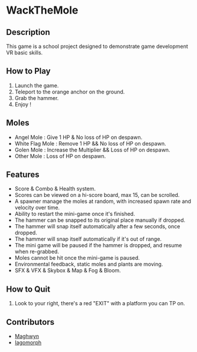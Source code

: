 # WackTheMole

## Description
This game is a school project designed to demonstrate game development VR basic skills.

## How to Play
1. Launch the game.
2. Teleport to the orange anchor on the ground.
3. Grab the hammer.
4. Enjoy !

## Moles
- Angel Mole : Give 1 HP & No loss of HP on despawn.
- White Flag Mole : Remove 1 HP && No loss of HP on despawn.
- Golen Mole : Increase the Multiplier && Loss of HP on despawn.
- Other Mole : Loss of HP on despawn.

## Features
- Score & Combo & Health system.
- Scores can be viewed on a hi-score board, max 15, can be scrolled.
- A spawner manage the moles at random, with increased spawn rate and velocity over time.
- Ability to restart the mini-game once it's finished.
- The hammer can be snapped to its original place manually if dropped.
- The hammer will snap itself automatically after a few seconds, once dropped.
- The hammer will snap itself automatically if it's out of range.
- The mini game will be paused if the hammer is dropped, and resume when re-grabbed.
- Moles cannot be hit once the mini-game is paused.
- Environmental feedback, static moles and plants are moving.
- SFX & VFX & Skybox & Map & Fog & Bloom.

## How to Quit
1. Look to your right, there's a red "EXIT" with a platform you can TP on.

## Contributors
- [Maghwyn](https://github.com/Maghwyn)
- [Iagomorph](https://github.com/Iagomorph)
